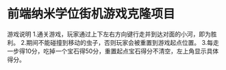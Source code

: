 
前端纳米学位街机游戏克隆项目
===============================

游戏说明
1.通关游戏，玩家通过上下左右方向键行走并到达对面的小河，即为胜利。
2.期间不能碰撞到移动的虫子，否则玩家会被重置到游戏起点位置。
3.每走一步得10分，吃掉一个宝石得50分，重置起点宝石得分不清空，左上角显示具体得分。